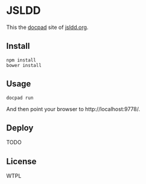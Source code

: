 # JSLDD

This the [docpad][] site of [jsldd.org][].

## Install

    npm install
    bower install

## Usage

    docpad run

And then point your browser to http://localhost:9778/.

## Deploy

TODO

## License

WTPL

[docpad]: http://docpad.org/
[jsldd.org]: http://jsldd.org/
